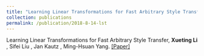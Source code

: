 ```yaml
---
title: "Learning Linear Transformations for Fast Arbitrary Style Transfer"
collection: publications
permalink: /publication/2018-8-14-lst
---
```


Learning Linear Transformations for Fast Arbitrary Style Transfer, **Xueting Li** , Sifei Liu , Jan Kautz , Ming-Hsuan Yang.  [[Paper]](https://arxiv.org/abs/1808.04537v1)
